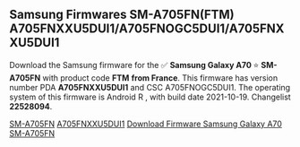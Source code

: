 <h2>Samsung Firmwares SM-A705FN(FTM) A705FNXXU5DUI1/A705FNOGC5DUI1/A705FNXXU5DUI1</h2>
Download the Samsung firmware for the ✅ <strong>Samsung Galaxy A70 </strong> ⭐ <strong>SM-A705FN</strong> with product code <strong>FTM</strong> <strong> from France</strong>. This firmware has version number PDA <strong>A705FNXXU5DUI1</strong> and CSC A705FNOGC5DUI1. The operating system of this firmware is Android R , with build date 2021-10-19. Changelist <strong>22528094</strong>.


[SM-A705FN](https://samfirm.shop/samsung/model/SM-A705FN)
[A705FNXXU5DUI1](https://samfirm.shop/samsung/pda/A705FNXXU5DUI1)
[Download Firmware Samsung Galaxy A70 SM-A705FN](https://samfirm.shop/samsung/firmware/466978)
